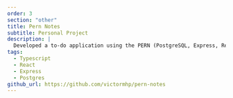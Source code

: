 ```yaml
---
order: 3
section: "other"
title: Pern Notes
subtitle: Personal Project
description: |
  Developed a to-do application using the PERN (PostgreSQL, Express, React, Node.js) stack, with custom authentication.
tags:
  - Typescript
  - React
  - Express
  - Postgres
github_url: https://github.com/victormhp/pern-notes
---
```

